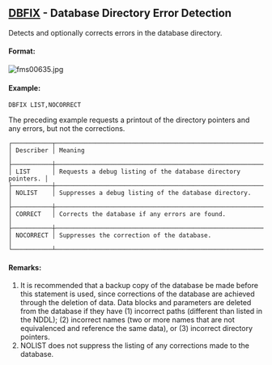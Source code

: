 ## [DBFIX](https://help.hexagonmi.com/bundle/MSC_Nastran_2022.4/page/Nastran_Combined_Book/qrg/fms/TOC.DBFIX.xhtml) - Database Directory Error Detection

Detects and optionally corrects errors in the database directory.

#### Format:

![fms00635.jpg](https://help-be.hexagonmi.com/bundle/MSC_Nastran_2022.4/page/Nastran_Combined_Book/qrg/fms/../../../assets/fms00635.jpg?_LANG=enus)  

#### Example:

```nastran
DBFIX LIST,NOCORRECT
```

The preceding example requests a printout of the directory pointers and any errors, but not the corrections.

```text
┌───────────┬──────────────────────────────────────────────────────────────┐
│ Describer │ Meaning                                                      │
├───────────┼──────────────────────────────────────────────────────────────┤
│ LIST      │ Requests a debug listing of the database directory pointers. │
├───────────┼──────────────────────────────────────────────────────────────┤
│ NOLIST    │ Suppresses a debug listing of the database directory.        │
├───────────┼──────────────────────────────────────────────────────────────┤
│ CORRECT   │ Corrects the database if any errors are found.               │
├───────────┼──────────────────────────────────────────────────────────────┤
│ NOCORRECT │ Suppresses the correction of the database.                   │
└───────────┴──────────────────────────────────────────────────────────────┘
```

#### Remarks:

1. It is recommended that a backup copy of the database be made before this statement is used, since corrections of the database are achieved through the deletion of data. Data blocks and parameters are deleted from the database if they have (1) incorrect paths (different than listed in the NDDL); (2) incorrect names (two or more names that are not equivalenced and reference the same data), or (3) incorrect directory pointers.
2. NOLIST does not suppress the listing of any corrections made to the database.

